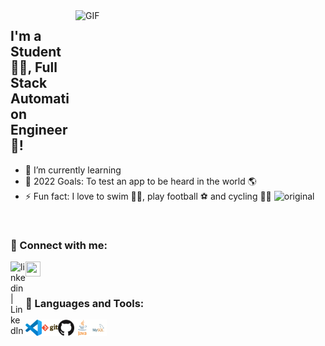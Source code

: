 <img align="right" alt="GIF" src="https://github.com/weheartit.com/elianasalazar100/collections/142033625-gifs" width="400" height="220" />

## I'm a Student 👨‍🎓, Full Stack Automation Engineer 🚀!
- 🌱 I’m currently learning 
- 🥅 2022 Goals: To test an app to be heard in the world 🌎
- ⚡ Fun fact: I love to swim 🏊‍♀️, play football ⚽ and cycling 🚴‍♀️
![original](https://user-images.githubusercontent.com/101816789/177770710-442be2e3-2498-468f-978c-eb70f05af980.gif)

<br />

### 📩 Connect with me:

[<img align="left" alt="linkedin | LinkedIn" width="24px" src="https://raw.githubusercontent.com/peterthehan/peterthehan/master/assets/linkedin.svg" />][linkedin]
[<img align="left" height="24" width="24" src="https://cdn.jsdelivr.net/npm/simple-icons@v4/icons/gmail.svg" />][gmail]


<br />


[linkedin]: https://www.linkedin.com/in/cemil-oluç-173341244/
[gmail]: mailto:cemiloluc21@gmail.com

<br />

### 🔧 Languages and Tools:

<img align="left" alt="Visual Studio Code" width="26px" src="https://raw.githubusercontent.com/github/explore/80688e429a7d4ef2fca1e82350fe8e3517d3494d/topics/visual-studio-code/visual-studio-code.png" />
<img align="left" alt="Git" width="26px" src="https://raw.githubusercontent.com/github/explore/80688e429a7d4ef2fca1e82350fe8e3517d3494d/topics/git/git.png" />
<img align="left" alt="GitHub" width="26px" src="https://raw.githubusercontent.com/github/explore/78df643247d429f6cc873026c0622819ad797942/topics/github/github.png" />
<img align="left" alt="Java" width="26px" src="https://raw.githubusercontent.com/github/explore/cebd63002168a05a6a642f309227eefeccd92950/topics/java/java.png" />
<img align="left" alt="MySQL 5" width="26px" src="https://raw.githubusercontent.com/github/explore/cebd63002168a05a6a642f309227eefeccd92950/topics/mysql/mysql.png" />

<br />


